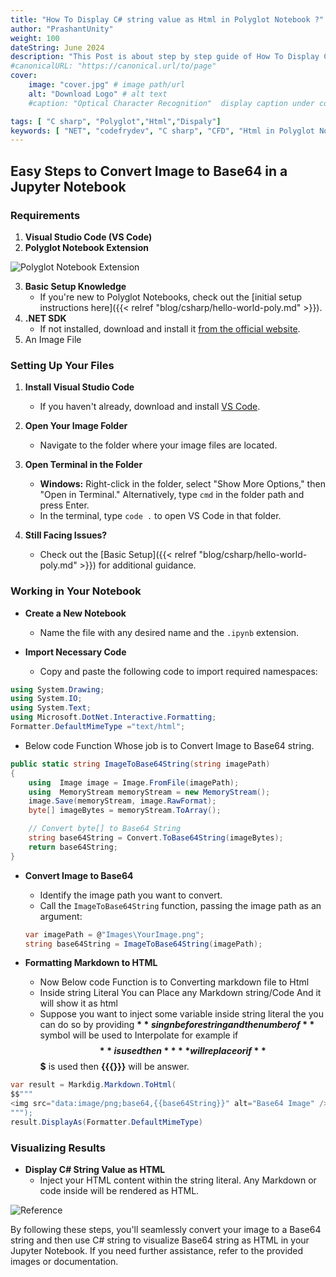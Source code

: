 ```yaml
---
title: "How To Display C# string value as Html in Polyglot Notebook ?"
author: "PrashantUnity"
weight: 100
dateString: June 2024  
description: "This Post is about step by step guide of How To Display C# string value as Html in Polyglot Notebook"
#canonicalURL: "https://canonical.url/to/page"
cover:
    image: "cover.jpg" # image path/url
    alt: "Download Logo" # alt text
    #caption: "Optical Character Recognition"  display caption under cover 

tags: [ "C sharp", "Polyglot","Html","Dispaly"]
keywords: [ "NET", "codefrydev", "C sharp", "CFD", "Html in Polyglot Notebook","Dispaly"]
---
```


## Easy Steps to Convert Image to Base64 in a Jupyter Notebook

### Requirements

1. **Visual Studio Code (VS Code)**
2. **Polyglot Notebook Extension**

![Polyglot Notebook Extension](./poly.png)

3. **Basic Setup Knowledge**
   - If you're new to Polyglot Notebooks, check out the [initial setup instructions here]({{< relref "blog/csharp/hello-world-poly.md" >}}).
4. **.NET SDK**
   - If not installed, download and install it [from the official website](https://dotnet.microsoft.com/en-us/download).
5. An Image File

### Setting Up Your Files

1. **Install Visual Studio Code**
   - If you haven't already, download and install [VS Code](https://code.visualstudio.com/).

2. **Open Your Image Folder**
   - Navigate to the folder where your image files are located.

3. **Open Terminal in the Folder**
   - **Windows:** Right-click in the folder, select "Show More Options," then "Open in Terminal." Alternatively, type `cmd` in the folder path and press Enter.
   - In the terminal, type `code .` to open VS Code in that folder.

4. **Still Facing Issues?**
   - Check out the [Basic Setup]({{< relref "blog/csharp/hello-world-poly.md" >}})  for additional guidance.

### Working in Your Notebook

- **Create a New Notebook**
  - Name the file with any desired name and the `.ipynb` extension.

- **Import Necessary Code**
  - Copy and paste the following code to import required namespaces:

```csharp
using System.Drawing;
using System.IO;
using System.Text;
using Microsoft.DotNet.Interactive.Formatting;
Formatter.DefaultMimeType ="text/html";
```

- Below code Function Whose job is to Convert Image to Base64 string.

```csharp
public static string ImageToBase64String(string imagePath)
{
    using  Image image = Image.FromFile(imagePath); 
    using  MemoryStream memoryStream = new MemoryStream();
    image.Save(memoryStream, image.RawFormat);
    byte[] imageBytes = memoryStream.ToArray();

    // Convert byte[] to Base64 String
    string base64String = Convert.ToBase64String(imageBytes);
    return base64String;  
}
```

- **Convert Image to Base64**
  - Identify the image path you want to convert.
  - Call the `ImageToBase64String` function, passing the image path as an argument:

  ```csharp
  var imagePath = @"Images\YourImage.png";
  string base64String = ImageToBase64String(imagePath);
  ```

- **Formatting Markdown to HTML**
    - Now Below code Function is to Converting markdown file to Html
    - Inside string Literal You can Place any Markdown string/Code And it will show it as html
    - Suppose you want to inject some variable inside string literal the you can do so by  providing **$** singn before string and the number of **$** symbol will be used to Interpolate for example if **$$** is used then **{{}}** will replace or if **$$$** is used then **{{{}}}** will be answer.

```csharp
var result = Markdig.Markdown.ToHtml(
$$"""
<img src="data:image/png;base64,{{base64String}}" alt="Base64 Image" />
"""); 
result.DisplayAs(Formatter.DefaultMimeType)
``` 

### Visualizing Results

- **Display C# String Value as HTML**
  - Inject your HTML content within the string literal. Any Markdown or code inside will be rendered as HTML.

![Reference](./sample.png)  


By following these steps, you'll seamlessly convert your image to a Base64 string and then use C# string to visualize Base64 string  as HTML in your Jupyter Notebook. If you need further assistance, refer to the provided images or documentation.